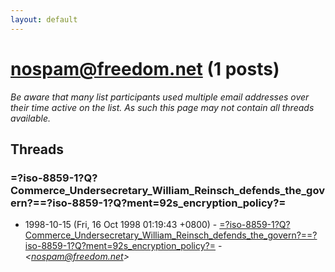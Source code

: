 ```yaml
---
layout: default
---
```


# <nospam@freedom.net> (1 posts)

_Be aware that many list participants used multiple email addresses over their time active on the list. As such this page may not contain all threads available._

## Threads

### =?iso-8859-1?Q?Commerce_Undersecretary_William_Reinsch_defends_the_govern?==?iso-8859-1?Q?ment=92s_encryption_policy?=
+ 1998-10-15 (Fri, 16 Oct 1998 01:19:43 +0800) - [=?iso-8859-1?Q?Commerce_Undersecretary_William_Reinsch_defends_the_govern?==?iso-8859-1?Q?ment=92s_encryption_policy?=](/archive/1998/10/4814b1268ec7b3fedf05e838d0f40aab10205a9c3661be4d3cd14c9ded5763e6) - _\<nospam@freedom.net\>_

